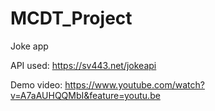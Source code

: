 # MCDT_Project
 Joke app

API used:
https://sv443.net/jokeapi

Demo video:
https://www.youtube.com/watch?v=A7aAUHQQMbI&feature=youtu.be
